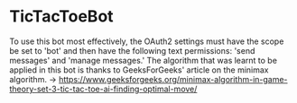 # TicTacToeBot

To use this bot most effectively, the OAuth2 settings must have the scope be set to 'bot' and then have the following text permissions: 'send messages' and 'manage messages.'
The algorithm that was learnt to be applied in this bot is thanks to GeeksForGeeks' article on the minimax algorithm. 
-> https://www.geeksforgeeks.org/minimax-algorithm-in-game-theory-set-3-tic-tac-toe-ai-finding-optimal-move/
